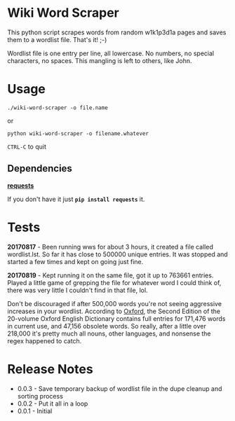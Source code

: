 # Wiki Word Scraper

This python script scrapes words from random w1k1p3d1a pages and saves them to a wordlist file.  That's it! ;-)

Wordlist file is one entry per line, all lowercase. No numbers, no special characters, no spaces. This mangling is left to others, like John.

# Usage

`./wiki-word-scraper -o file.name`

or 

`python wiki-word-scraper -o filename.whatever`

`CTRL-C` to quit

## Dependencies

[**requests**](http://docs.python-requests.org/en/master/)

If you don't have it just **`pip install requests`** it.

# Tests

**20170817** - Been running wws for about 3 hours, it created a file called wordlist.lst. So far it has close to 500000 unique entries. It was stopped and started a few times and kept on going just fine.

**20170819** - Kept running it on the same file, got it up to 763661 entries. Played a little game of grepping the file for whatever word I could think of, there was very little I couldn't find in that file, lol.

Don't be discouraged if after 500,000 words you're not seeing aggressive increases in your wordlist. According to [Oxford](https://en.oxforddictionaries.com/explore/how-many-words-are-there-in-the-english-language), the Second Edition of the 20-volume Oxford English Dictionary contains full entries for 171,476 words in current use, and 47,156 obsolete words. So really, after a little over 218,000 it's pretty much all nouns, other languages, and nonsense the regex happened to catch.

# Release Notes

- 0.0.3 - Save temporary backup of wordlist file in the dupe cleanup and sorting process
- 0.0.2 - Put it all in a loop
- 0.0.1 - Initial
